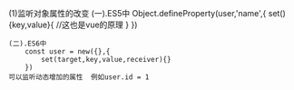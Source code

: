 (1)监听对象属性的改变
    (一).ES5中
    Object.defineProperty(user,'name',{
        set(){key,value}{
            //这也是vue的原理
        }
    })
    
    (二).ES6中
        const user = new({},{
            set(target,key,value,receiver){}
        })
    可以监听动态增加的属性  例如user.id = 1